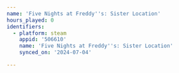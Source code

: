 ```yaml
---
name: 'Five Nights at Freddy''s: Sister Location'
hours_played: 0
identifiers:
  - platform: steam
    appid: '506610'
    name: 'Five Nights at Freddy''s: Sister Location'
    synced_on: '2024-07-04'

---
```

